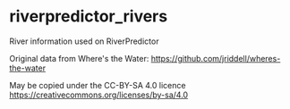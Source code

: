 # riverpredictor_rivers
River information used on RiverPredictor

Original data from Where's the Water: https://github.com/jriddell/wheres-the-water

May be copied under the CC-BY-SA 4.0 licence https://creativecommons.org/licenses/by-sa/4.0
